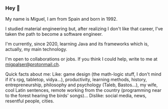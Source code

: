 ### Hey 👋

My name is Miguel, I am from Spain and born in 1992.

I studied material engineering but, after realizing I don't like that career, I've taken the path to become a software engineer.

I'm currently, since 2020, learning Java and its frameworks which is, actually, my main technology.

I'm open to collaborations or jobs. If you think I could help, write to me at migpalser@protonmail.ch.

Quick facts about me:
Like: game design (the math-logic stuff, I don't mind if it's rpg, tabletop, vidya...), productivity, learning methods, history, entrepreneurship, philosophy and psychology (Taleb, Bastos...), my wife, cool Latin sentences, remote working from the country (programming near to the forest hearing the birds' songs)...
Dislike: social media, news, resentful people, cities.

<!--
**MigPalSer/MigPalSer** is a ✨ _special_ ✨ repository because its `README.md` (this file) appears on your GitHub profile.

Here are some ideas to get you started:

- 🔭 I’m currently working on ...
- 🌱 I’m currently learning ...
- 👯 I’m looking to collaborate on ...
- 🤔 I’m looking for help with ...
- 💬 Ask me about ...
- 📫 How to reach me: ...
- 😄 Pronouns: ...
- ⚡ Fun fact: ...
-->
